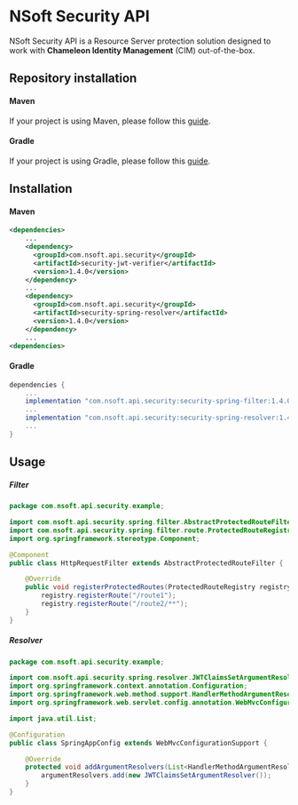 # NSoft Security API

NSoft Security API is a Resource Server protection solution designed to work with **Chameleon Identity Management** (CIM) out-of-the-box.

## Repository installation

#### Maven

If your project is using Maven, please follow this [guide](https://help.github.com/en/github/managing-packages-with-github-packages/configuring-apache-maven-for-use-with-github-packages).

#### Gradle

If your project is using Gradle, please follow this [guide](https://help.github.com/en/github/managing-packages-with-github-packages/configuring-gradle-for-use-with-github-packages).

## Installation

#### Maven

```xml
<dependencies>
    ...
    <dependency>
      <groupId>com.nsoft.api.security</groupId>
      <artifactId>security-jwt-verifier</artifactId>
      <version>1.4.0</version>
    </dependency>
    ...
    <dependency>
      <groupId>com.nsoft.api.security</groupId>
      <artifactId>security-spring-resolver</artifactId>
      <version>1.4.0</version>
    </dependency>
    ...
<dependencies>
```

#### Gradle

```groovy
dependencies {
    ...
    implementation "com.nsoft.api.security:security-spring-filter:1.4.0"
    ...
    implementation "com.nsoft.api.security:security-spring-resolver:1.4.0"
    ...
}
```

## Usage

##### Filter
```java
package com.nsoft.api.security.example;

import com.nsoft.api.security.spring.filter.AbstractProtectedRouteFilter;
import com.nsoft.api.security.spring.filter.route.ProtectedRouteRegistry;
import org.springframework.stereotype.Component;

@Component
public class HttpRequestFilter extends AbstractProtectedRouteFilter {

    @Override
    public void registerProtectedRoutes(ProtectedRouteRegistry registry) {
        registry.registerRoute("/route1");
        registry.registerRoute("/route2/**");
    }
}
```

##### Resolver
```java
package com.nsoft.api.security.example;

import com.nsoft.api.security.spring.resolver.JWTClaimsSetArgumentResolver;
import org.springframework.context.annotation.Configuration;
import org.springframework.web.method.support.HandlerMethodArgumentResolver;
import org.springframework.web.servlet.config.annotation.WebMvcConfigurationSupport;

import java.util.List;

@Configuration
public class SpringAppConfig extends WebMvcConfigurationSupport {

    @Override
    protected void addArgumentResolvers(List<HandlerMethodArgumentResolver> argumentResolvers) {
        argumentResolvers.add(new JWTClaimsSetArgumentResolver());
    }
}
```

